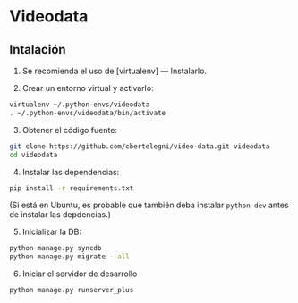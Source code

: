 Videodata
==========

## Intalación


1. Se recomienda el uso de [virtualenv] — Instalarlo.

2. Crear un entorno virtual y activarlo:

```bash
virtualenv ~/.python-envs/videodata
. ~/.python-envs/videodata/bin/activate
```

3. Obtener el código fuente:

```bash
git clone https://github.com/cbertelegni/video-data.git videodata
cd videodata
```

4. Instalar las dependencias:

```bash
pip install -r requirements.txt
```

   (Si está en Ubuntu, es probable que también deba instalar `python-dev` antes de instalar las depdencias.)

5. Inicializar la DB:

```bash
python manage.py syncdb
python manage.py migrate --all
```
    
6. Iniciar el servidor de desarrollo

```bash
python manage.py runserver_plus
```

